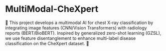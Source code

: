 # MultiModal-CheXpert
🚀 This project develops a multimodal AI for chest X-ray classification by integrating image features (CNN/Vision Transformers) with radiology reports (BERT/BioBERT). Inspired by generalized zero-shot learning (GZSL), we use feature disentanglement to enhance multi-label disease classification on the CheXpert dataset. 🩻
